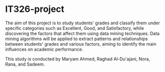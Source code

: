 # IT326-project

The aim of this project is to study students' grades and classify them under specific categories such as Excellent, Good, and Satisfactory, while discovering the factors that affect them using data mining techniques. Data mining algorithms will be applied to extract patterns and relationships between students' grades and various factors, aiming to identify the main influences on academic performance.

This study is conducted by Maryam Ahmed, Raghad Al-Du'ajani, Nora, Rana, and Sadeem. 
